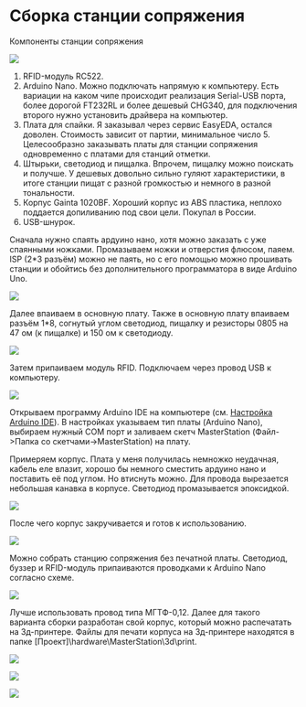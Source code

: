 # Сборка станции сопряжения

Компоненты станции сопряжения

![](/Images/w01.jpg?raw=true)

1.	RFID-модуль RC522.
2.	Arduino Nano. Можно подключать напрямую к компьютеру. Есть вариации на каком чипе происходит реализация Serial-USB порта, более дорогой FT232RL и более дешевый CHG340, для подключения второго нужно установить драйвера на компьютер.
3.	Плата для спайки. Я заказывал через сервис EasyEDA, остался доволен. Стоимость зависит от партии, минимальное число 5. Целесообразно заказывать платы для станции сопряжения одновременно с платами для станций отметки. 
4.	Штырьки, светодиод и пищалка. Впрочем, пищалку можно поискать и получше. У дешевых довольно сильно гуляют характеристики, в итоге станции пищат с разной громкостью и немного в разной тональности.
5.	Корпус Gainta 1020BF. Хороший корпус из ABS пластика, неплохо поддается допиливанию под свои цели. Покупал в России.
6.	USB-шнурок.

Сначала нужно спаять ардуино нано, хотя можно заказать с уже спаянными ножками. Промазываем ножки и отверстия флюсом, паяем. ISP (2*3 разъём) можно не паять, но с его помощью можно прошивать станции и обойтись без дополнительного программатора в виде Arduino Uno. 

![](/Images/w02.jpg )

Далее впаиваем в основную плату. Также в основную плату впаиваем разъём 1*8, согнутый углом светодиод, пищалку и резисторы 0805 на 47 ом (к пищалке) и 150 ом к светодиоду.

![](/Images/w03.jpg)

Затем припаиваем модуль RFID. Подключаем через провод USB к компьютеру.

![](/Images/w04.jpg)

Открываем программу Arduino IDE на компьютере (см. [Настройка Arduino IDE](/Doc/ru/BaseStationAssembly.md#Настройка-Arduino-IDE)). 
В настройках указываем тип платы (Arduino Nano), выбираем нужный COM порт и заливаем скетч MasterStation (Файл->Папка со скетчами->MasterStation) на плату.

Примеряем корпус. Плата у меня получилась немножко неудачная, кабель еле влазит, хорошо бы немного сместить ардуино нано и поставить её под углом. Но втиснуть можно. Для провода вырезается небольшая канавка в корпусе. Светодиод промазывается эпоксидкой.

![](/Images/w05.jpg)

После чего корпус закручивается и готов к использованию.

![](/Images/w06.jpg)

Можно собрать станцию сопряжения без печатной платы. Светодиод, буззер и RFID-модуль припаиваются проводками к Arduino Nano согласно схеме.

![](/Master%20station/hardware/usb/Scheme.PNG)

Лучше использовать провод типа МГТФ-0,12. Далее для такого варианта сборки разработан свой корпус, который можно распечатать на 3д-принтере. Файлы для печати корпуса на 3д-принтере находятся в папке [Проект]\hardware\MasterStation\3d\print.

![](/Images/MasterStationBoxTop.jpg?raw=true)

![](/Images/MasterStationBoxBot.jpg?raw=true)

![](/Images/MasterStationInBox.jpg?raw=true)
